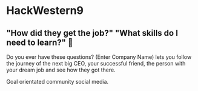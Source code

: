 # HackWestern9

## "How did they get the job?" "What skills do I need to learn?" 🤔
Do you ever have these questions?
(Enter Company Name) lets you follow the journey of the next big CEO, your successful friend, the person with your dream job and see how they got there.

Goal orientated community social media.


